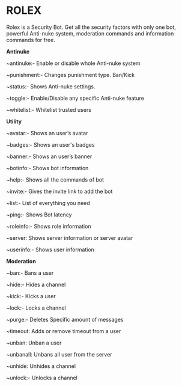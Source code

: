 # ROLEX 

Rolex is a Security Bot. Get all the security factors with only one bot, powerful Anti-nuke system, moderation commands and information commands for free.

__**Antinuke**__

~antinuke:- Enable or disable whole Anti-nuke system

~punishment:- Changes punishment type. Ban/Kick

~status:- Shows Anti-nuke settings.

~toggle:- Enable/Disable any specific Anti-nuke feature

~whitelist:- Whitelist trusted users

__**Utility**__

~avatar:- Shows an user’s avatar

~badges:- Shows an user's badges

~banner:- Shows an user’s banner

~botinfo:- Shows bot information 

~help:- Shows all the commands of bot

~invite:- Gives the invite link to add the bot

~list:- List of everything you need

~ping:- Shows Bot latency

~roleinfo:- Shows role information 

~server: Shows server information or server avatar

~userinfo:- Shows user information 

__**Moderation**__

~ban:- Bans a user 

~hide:- Hides a channel 

~kick:- Kicks a user 

~lock:- Locks a channel 

~purge:- Deletes Specific amount of messages 

~timeout: Adds or remove timeout from a user 

~unban: Unban a user 

~unbanall: Unbans all user from the server

~unhide: Unhides a channel 

~unlock:- Unlocks a channel
